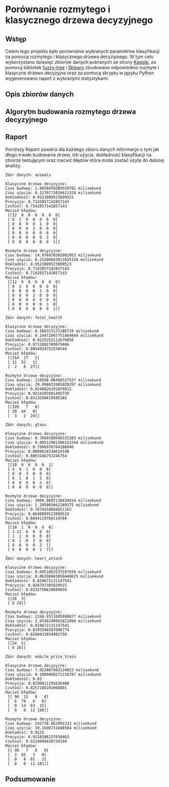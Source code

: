 # Porównanie rozmytego i klasycznego drzewa decyzyjnego

## Wstęp

Celem tego projektu było porównanie wybranych parametrów klasyfikacji za pomocą rozmytego i klasycznego drzewa decyzyjnego. W tym celu wykorzystano dziesięć zbiorów danych pobranych ze strony [Kaggle](https://www.kaggle.com/), za pomocą bibliotek [fuzzy-tree](https://balins.github.io/fuzzytree/index.html) i [Sklearn](https://scikit-learn.org/stable/) zbudowano odpowiednio rozmyte i klasyczne drzewo decyzyjne oraz za pomocą skryptu w języku Python wygenerowano raport z wybranymi statystykami.


## Opis zbiorów danych


## Algorytm budowania rozmytego drzewa decyzyjnego


## Raport
Poniższy Raport zawiera dla każdego zbioru danych informacje o tym jak długo trwało budowanie drzew, ich użycie, dokładność klasyfikacji na zbiorze testującym oraz macież błędów która może zostać użyta do dalszej analizy.

~~~
Zbór danych: animals

Klasyczne drzewo decyzyjne:
Czas budowy: 1.9650459289550781 milisekund
Czas użycia: 0.1270771026611328 milisekund
Dokładność: 0.9523809523809523
Precyzja: 0.7142857142857143
Czułość: 0.7142857142857143
Macież błędów:
 [[12  0  0  0  0  0  0]
 [ 0  2  0  0  0  0  0]
 [ 0  0  0  0  1  0  0]
 [ 0  0  0  2  0  0  0]
 [ 0  0  0  0  0  0  0]
 [ 0  0  0  0  0  3  0]
 [ 0  0  0  0  0  0  1]]

Rozmyte drzewo decyzyjne:
Czas budowy: 14.976978302001953 milisekund
Czas użycia: 0.25200843811035156 milisekund
Dokładnść: 0.9523809523809523
Precyzja: 0.7142857142857143
Czułość: 0.7142857142857143
Macież błędów:
 [[12  0  0  0  0  0  0]
 [ 0  2  0  0  0  0  0]
 [ 0  0  0  0  1  0  0]
 [ 0  0  0  2  0  0  0]
 [ 0  0  0  0  0  0  0]
 [ 0  0  0  0  0  3  0]
 [ 0  0  0  0  0  0  1]]
~~~
~~~
Zbór danych: fetal_health

Klasyczne drzewo decyzyjne:
Czas budowy: 8.166313171386719 milisekund
Czas użycia: 0.14472007751464844 milisekund
Dokładność: 0.9225352112676056
Precyzja: 0.8712892789079466
Czułość: 0.8954924752338544
Macież błędów:
 [[314  17   2]
 [ 11  52   1]
 [  2   0  27]]

Rozmyte drzewo decyzyjne:
Czas budowy: 119508.06498527527 milisekund
Czas użycia: 29.098033905029297 milisekund
Dokładnść: 0.9248826291079812
Precyzja: 0.9214287001495739
Czułość: 0.8313550619585102
Macież błędów:
 [[326   7   0]
 [ 20  44   0]
 [  3   2  24]]
~~~
~~~
Zbór danych: glass

Klasyczne drzewo decyzyjne:
Czas budowy: 0.7660388946533203 milisekund
Czas użycia: 0.09512901306152344 milisekund
Dokładność: 0.7906976744186046
Precyzja: 0.8088624338624338
Czułość: 0.8003246753246754
Macież błędów:
 [[10  0  0  0  0  1]
 [ 4  9  1  0  0  0]
 [ 0  0  3  0  0  0]
 [ 0  1  0  1  2  0]
 [ 0  0  0  0  3  0]
 [ 0  0  0  0  0  8]]

Rozmyte drzewo decyzyjne:
Czas budowy: 3809.9892139434814 milisekund
Czas użycia: 2.285003662109375 milisekund
Dokładnść: 0.7674418604651163
Precyzja: 0.6648809523809524
Czułość: 0.6644119769119768
Macież błędów:
 [[10  1  0  0  0  0]
 [ 3 11  0  0  0  0]
 [ 1  2  0  0  0  0]
 [ 0  1  0  3  0  0]
 [ 0  0  0  0  2  1]
 [ 0  0  0  0  1  7]]
~~~
~~~
Zbór danych: heart_attack

Klasyczne drzewo decyzyjne:
Czas budowy: 0.6051063537597656 milisekund
Czas użycia: 0.06198883056640625 milisekund
Dokładność: 0.819672131147541
Precyzja: 0.826797385620915
Czułość: 0.8232758620689655
Macież błędów:
 [[26  3]
 [ 8 24]]

Rozmyte drzewo decyzyjne:
Czas budowy: 2248.9311695098877 milisekund
Czas użycia: 2.8548240661621094 milisekund
Dokładnść: 0.819672131147541
Precyzja: 0.8193548387096774
Czułość: 0.8200431034482758
Macież błędów:
 [[24  5]
 [ 6 26]]
~~~
~~~
Zbór danych: mobile_price_train

Klasyczne drzewo decyzyjne:
Czas budowy: 7.922887802124023 milisekund
Czas użycia: 0.1800060272216797 milisekund
Dokładność: 0.83
Precyzja: 0.8290811191626408
Czułość: 0.8257286192068801
Macież błędów:
 [[ 90  15   0   0]
 [  6  79   6   0]
 [  0  14  63  15]
 [  0   0  12 100]]

Rozmyte drzewo decyzyjne:
Czas budowy: 242738.862991333 milisekund
Czas użycia: 39.1690731048584 milisekund
Dokładnść: 0.9125
Precyzja: 0.9110206137010463
Czułość: 0.9124049410734194
Macież błędów:
 [[ 98   7   0   0]
 [  3  85   3   0]
 [  0   8  81   3]
 [  0   0  11 101]]
~~~

## Podsumowanie
